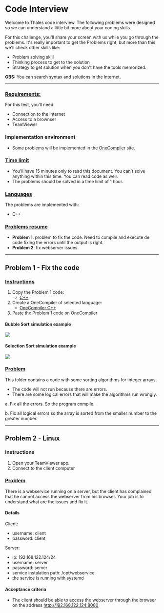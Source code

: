 # Code Interview

Welcome to Thales code interview. The following problems were designed so we can
understand a little bit more about your coding skills.

For this challenge, you'll share your screen with us while you go through the problems.
It's really important to get the Problems right, but more than this we'll check other
skills like:
- Problem solving skill
- Thinking process to get to the solution
- Strategy to get solution when you don't have the tools memorized.

**OBS:** You can search syntax and solutions in the internet.

---

### **<u>Requirements:</u>**

For this test, you'll need:

- Connection to the internet
- Access to a brownser
- TeamViewer

### Implementation environment

- Some problems will be implemented in the [OneCompiler](https://onecompiler.com/) site.

### **<u>Time limit</u>**

- You'll have 15 minutes only to read this document. You can't solve anything within this time. You can read code as well.
- The problems should be solved in a time limit of 1 hour.


### **<u>Languages</u>**

The problems are implemented with:

- C++

### **<u>Problems resume</u>**

- **Problem 1**: problem to fix the code. Need to compile and execute de code fixing the errors until the output is right.
- **Problem 2**: fix webserver issues.

---

## Problem 1 - Fix the code

### <u>Instructions</u>

1. Copy the Problem 1 code:
    - [C++](https://github.com/Imamura6/codeInterview/blob/master/JuniorInterview/C%2B%2B/Problem1/sorter.cpp).
2. Create a OneCompiler of selected language:
    - [OneCompiler C++](https://onecompiler.com/cpp)
3. Paste the Problem 1 code on OneCompiler

#### Bubble Sort simulation example

![](https://miro.medium.com/v2/resize:fit:720/format:webp/1*7seGXJi3te9beNfpAvFXEQ.gif)

#### Selection Sort simulation example

![](https://miro.medium.com/v2/resize:fit:720/format:webp/1*5WXRN62ddiM_Gcf4GDdCZg.gif)

### <u>Problem</u>

This folder contains a code with some sorting algorithms for integer arrays.

- The code will not run because there are errors.
- There are some logical errors that will make the algorithms run wrongly.

a. Fix all the errors. So the program compile.

b. Fix all logical errors so the array is sorted from the smaller number to the greater number.

---

## Problem 2 - Linux

### Instructions

1. Open your TeamViewer app.
2. Connect to the client computer

### <u>Problem</u>

There is a webservice running on a server, but the client has complained that he cannot access the webserver from his browser. Your job is to understand what are the issues and fix it.

#### Details

Client:
- username: client
- password: client

Server:
- ip: 192.168.122.124/24
- username: server
- password: server
- service instalation path: /opt/webservice
- the service is running with systemd

#### Acceptance criteria

- The client should be able to access the webserver through the browser on the address http://192.168.122.124:8080
